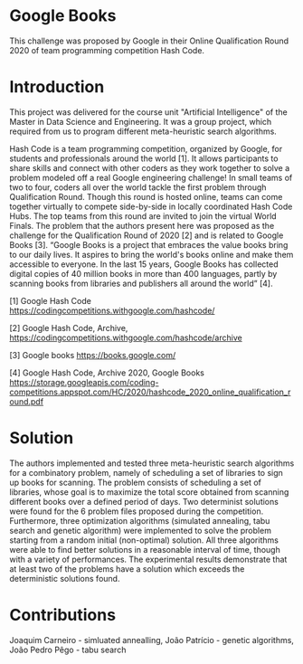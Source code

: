 # Google Books
 This challenge was proposed by Google in their Online Qualification Round 2020 of team programming competition Hash Code. 	

# Introduction 

This project was delivered for the course unit "Artificial Intelligence" of the Master in Data Science and Engineering. It was a group project, which required from us to program different meta-heuristic search algorithms.

Hash Code is a team programming competition, organized by Google, for students and professionals around the world [1]. It allows participants to share skills and connect with other coders as they work together to solve a problem modeled off a real Google engineering challenge! In small teams of two to four, coders all over the world tackle the first problem through Qualification Round. Though this round is hosted online, teams can come together virtually to compete side-by-side in locally coordinated Hash Code Hubs. The top teams from this round are invited to join the virtual World Finals.
The problem that the authors present here was proposed as the challenge for the Qualification Round of 2020 [2] and is related to Google Books [3]. “Google Books is a project that embraces the value books bring to our daily lives. It aspires to bring the world's books online and make them accessible to everyone. In the last 15 years, Google Books has collected digital copies of 40 million books in more than 400 languages, partly by scanning books from libraries and publishers all around the world” [4].

[1] Google Hash Code https://codingcompetitions.withgoogle.com/hashcode/

[2] Google Hash Code, Archive, https://codingcompetitions.withgoogle.com/hashcode/archive

[3] Google books https://books.google.com/

[4] Google Hash Code, Archive 2020, Google Books https://storage.googleapis.com/coding-competitions.appspot.com/HC/2020/hashcode_2020_online_qualification_round.pdf

# Solution
The authors implemented and tested three meta-heuristic search algorithms for a combinatory problem, namely of scheduling a set of libraries to sign up books for scanning. The problem consists of scheduling a set of libraries, whose goal is to maximize the total score obtained from scanning different books over a defined period of days. Two determinist solutions were found for the 6 problem files proposed during the competition. Furthermore, three optimization algorithms (simulated annealing, tabu search and genetic algorithm) were implemented to solve the problem starting from a random initial (non-optimal) solution. All three algorithms were able to find better solutions in a reasonable interval of time, though with a variety of performances. The experimental results demonstrate that at least two of the problems have a solution which exceeds the deterministic solutions found.

# Contributions
Joaquim Carneiro - simluated annealling, João Patrício - genetic algorithms, João Pedro Pêgo - tabu search
